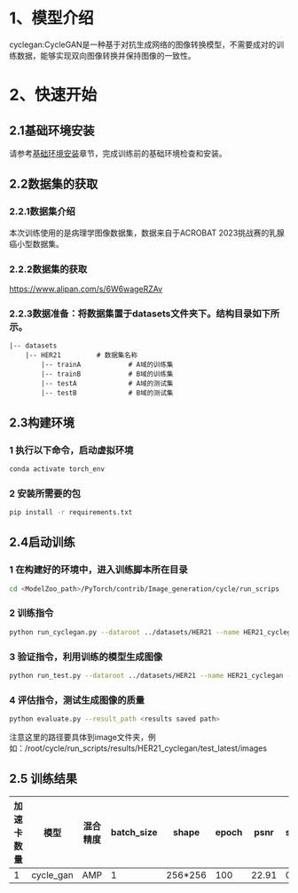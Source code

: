# 1、模型介绍

cyclegan:CycleGAN是一种基于对抗生成网络的图像转换模型，不需要成对的训练数据，能够实现双向图像转换并保持图像的一致性。


# 2、快速开始

## 2.1基础环境安装

请参考[基础环境安装](https://gitee.com/tecorigin/modelzoo/blob/main/doc/Environment.md)章节，完成训练前的基础环境检查和安装。

## 2.2数据集的获取

### 2.2.1数据集介绍

本次训练使用的是病理学图像数据集，数据来自于ACROBAT 2023挑战赛的乳腺癌小型数据集。

### 2.2.2数据集的获取

https://www.alipan.com/s/6W6wageRZAv

### 2.2.3数据准备：将数据集置于datasets文件夹下。结构目录如下所示。



    |-- datasets  
        |-- HER21         # 数据集名称
            |-- trainA            # A域的训练集
            |-- trainB            # B域的训练集
            |-- testA             # A域的测试集
            |-- testB             # B域的测试集


## 2.3构建环境
### 1 执行以下命令，启动虚拟环境
```bash
conda activate torch_env
```


### 2 安装所需要的包
```bash
pip install -r requirements.txt
```



## 2.4启动训练

### 1 在构建好的环境中，进入训练脚本所在目录
```bash
cd <ModelZoo_path>/PyTorch/contrib/Image_generation/cycle/run_scrips
```
### 2 训练指令
```bash
python run_cyclegan.py --dataroot ../datasets/HER21 --name HER21_cyclegan --model cycle_gan --netG unet_128 --batch_size 1 --n_epochs 50 --n_epochs_decay 50
```
### 3 验证指令，利用训练的模型生成图像
```bash
python run_test.py --dataroot ../datasets/HER21 --name HER21_cyclegan --model cycle_gan --netG unet_128
```

### 4 评估指令，测试生成图像的质量

```bash
python evaluate.py --result_path <results saved path>
```
注意这里的路径要具体到image文件夹，例如：/root/cycle/run_scripts/results/HER21_cyclegan/test_latest/images


## 2.5 训练结果

| 加速卡数量    | 模型    | 混合精度           | batch_size |shape|epoch|psnr|ssim|
|----------|-------|----------------|------------|----------|-------|----------------|----------------|
| 1 | cycle_gan | AMP |    1        |256*256|100|22.91|0.44|
